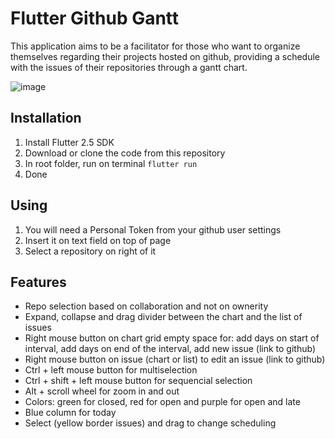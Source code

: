 # Flutter Github Gantt

This application aims to be a facilitator for those who want to organize themselves regarding their projects hosted on github, providing a schedule with the issues of their repositories through a gantt chart.

![image](https://user-images.githubusercontent.com/10834873/132966421-87df65b0-acaa-400d-b907-13b4a55b2f63.png)

## Installation

1. Install Flutter 2.5 SDK
1. Download or clone the code from this repository
1. In root folder, run on terminal `flutter run`
1. Done

## Using

1. You will need a Personal Token from your github user settings
1. Insert it on text field on top of page
1. Select a repository on right of it 

## Features

- Repo selection based on collaboration and not on ownerity
- Expand, collapse and drag divider between the chart and the list of issues
- Right mouse button on chart grid empty space for: add days on start of interval, add days on end of the interval, add new issue (link to github)
- Right mouse button on issue (chart or list) to edit an issue (link to github)
- Ctrl + left mouse button for multiselection
- Ctrl + shift + left mouse button for sequencial selection
- Alt + scroll wheel for zoom in and out
- Colors: green for closed, red for open and purple for open and late
- Blue column for today
- Select (yellow border issues) and drag to change scheduling

